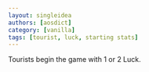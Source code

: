 ```yaml
---
layout: singleidea
authors: [aosdict]
category: [vanilla]
tags: [tourist, luck, starting stats]
---
```

Tourists begin the game with 1 or 2 Luck.
